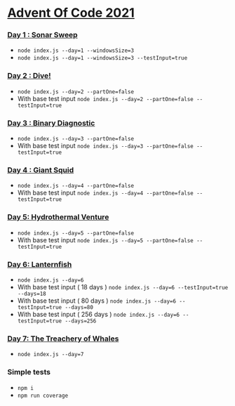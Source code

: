 # [Advent Of Code 2021](https://adventofcode.com/2021)

### [Day 1 : Sonar Sweep](https://github.com/damisv/adventofcode2021/tree/main/src/day_1)
- `node index.js --day=1 --windowsSize=3`
- `node index.js --day=1 --windowsSize=3 --testInput=true`
### [Day 2 : Dive!](https://github.com/damisv/adventofcode2021/tree/main/src/day_2)
- `node index.js --day=2 --partOne=false`
- With base test input `node index.js --day=2 --partOne=false --testInput=true`

### [Day 3 : Binary Diagnostic](https://github.com/damisv/adventofcode2021/tree/main/src/day_3)
- `node index.js --day=3 --partOne=false`
- With base test input `node index.js --day=3 --partOne=false --testInput=true`

### [Day 4 : Giant Squid](https://github.com/damisv/adventofcode2021/tree/main/src/day_4)
- `node index.js --day=4 --partOne=false`
- With base test input `node index.js --day=4 --partOne=false --testInput=true`

### [Day 5: Hydrothermal Venture](https://github.com/damisv/adventofcode2021/tree/main/src/day_5)
- `node index.js --day=5 --partOne=false`
- With base test input `node index.js --day=5 --partOne=false --testInput=true`

### [Day 6: Lanternfish](https://github.com/damisv/adventofcode2021/tree/main/src/day_6)
- `node index.js --day=6`
- With base test input ( 18 days ) `node index.js --day=6 --testInput=true --days=18`
- With base test input ( 80 days ) `node index.js --day=6 --testInput=true --days=80`
- With base test input ( 256 days ) `node index.js --day=6 --testInput=true --days=256`

### [Day 7: The Treachery of Whales](https://github.com/damisv/adventofcode2021/tree/main/src/day_7)
- `node index.js --day=7`

### Simple tests
- `npm i`
- `npm run coverage`
